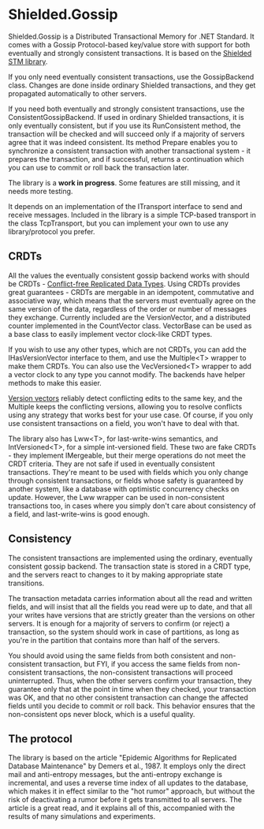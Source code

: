 # Shielded.Gossip

Shielded.Gossip is a Distributed Transactional Memory for .NET Standard.
It comes with a Gossip Protocol-based key/value store with support for both eventually
and strongly consistent transactions. It is based on the
[Shielded STM library](https://github.com/jbakic/Shielded).

If you only need eventually consistent transactions, use the GossipBackend class.
Changes are done inside ordinary Shielded transactions, and they get propagated
automatically to other servers.

If you need both eventually and strongly consistent transactions, use the ConsistentGossipBackend.
If used in ordinary Shielded transactions, it is only eventually consistent, but if
you use its RunConsistent method, the transaction will be checked and will succeed only
if a majority of servers agree that it was indeed consistent. Its method Prepare enables
you to synchronize a consistent transaction with another transactional system - it
prepares the transaction, and if successful, returns a continuation which you can use to
commit or roll back the transaction later.

The library is a **work in progress**. Some features are still missing, and it needs more testing.

It depends on an implementation of the ITransport interface to send and receive messages.
Included in the library is a simple TCP-based transport in the class TcpTransport, but you
can implement your own to use any library/protocol you prefer.

## CRDTs

All the values the eventually consistent gossip backend works with should be CRDTs -
[Conflict-free Replicated Data Types](https://en.wikipedia.org/wiki/Conflict-free_replicated_data_type).
Using CRDTs provides great guarantees - CRDTs are mergable in an idempotent, commutative and
associative way, which means that the servers must eventually agree on the same version of the
data, regardless of the order or number of messages they exchange. Currently included are
the VersionVector, and a distributed counter implemented in the CountVector class. VectorBase
can be used as a base class to easily implement vector clock-like CRDT types.

If you wish to use any other types, which are not CRDTs, you can add the IHasVersionVector
interface to them, and use the Multiple&lt;T&gt; wrapper to make them CRDTs. You can also
use the VecVersioned&lt;T&gt; wrapper to add a vector clock to any type you cannot modify. The
backends have helper methods to make this easier.

[Version vectors](https://en.wikipedia.org/wiki/Version_vector) reliably detect conflicting edits
to the same key, and the Multiple keeps the conflicting versions, allowing you to resolve
conflicts using any strategy that works best for your use case. Of course, if you only use
consistent transactions on a field, you won't have to deal with that.

The library also has Lww&lt;T&gt;, for last-write-wins semantics, and IntVersioned&lt;T&gt;, for a
simple int-versioned field. These two are fake CRDTs - they implement IMergeable, but their merge
operations do not meet the CRDT criteria. They are not safe if used in eventually consistent
transactions. They're meant to be used with fields which you only change through consistent
transactions, or fields whose safety is guaranteed by another system, like a database with
optimistic concurrency checks on update. However, the Lww wrapper can be used in non-consistent
transactions too, in cases where you simply don't care about consistency of a field, and
last-write-wins is good enough.

## Consistency

The consistent transactions are implemented using the ordinary, eventually consistent gossip
backend. The transaction state is stored in a CRDT type, and the servers react to changes to it
by making appropriate state transitions.

The transaction metadata carries information about all the read and written fields, and will
insist that all the fields you read were up to date, and that all your writes have versions
that are strictly greater than the versions on other servers. It is enough for a majority of
servers to confirm (or reject) a transaction, so the system should work in case of partitions,
as long as you're in the partition that contains more than half of the servers.

You should avoid using the same fields from both consistent and non-consistent transaction,
but FYI, if you access the same fields from non-consistent transactions, the non-consistent transactions
will proceed uninterrupted. Thus, when the other servers confirm your transaction, they guarantee
only that at the point in time when they checked, your transaction was OK, and that no other consistent
transaction can change the affected fields until you decide to commit or roll back. This
behavior ensures that the non-consistent ops never block, which is a useful quality.

## The protocol

The library is based on the article "Epidemic Algorithms for Replicated Database Maintenance" by
Demers et al., 1987. It employs only the direct mail and anti-entropy messages, but the
anti-entropy exchange is incremental, and uses a reverse time index of all updates to the
database, which makes it in effect similar to the "hot rumor" approach, but without the risk
of deactivating a rumor before it gets transmitted to all servers. The article is a great read,
and it explains all of this, accompanied with the results of many simulations and experiments.
